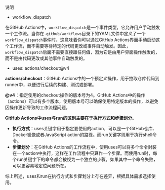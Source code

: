 说明

- workflow_dispatch

在GitHub Actions中，`workflow_dispatch`是一个事件类型，它允许用户手动触发一个工作流。当你在`.github/workflows`目录下的YAML文件中定义了一个`workflow_dispatch`事件时，这意味着你可以通过GitHub Actions界面手动启动这个工作流，而不需要等待特定的代码更改或事件自动触发。因此，`workflow_dispatch`后面不需要直接跟任何值，因为它是由用户界面操作触发的，而不是由代码更改或其他事件自动触发的。

- uses: actions/checkout@v4

**actions/checkout**‌：‌GitHub Actions中的一个预定义操作，‌用于拉取仓库代码到runner中，‌以便进行后续的构建、‌测试或部署。‌

**@v4**‌：‌指定使用的checkout操作的版本号为4。‌GitHub Actions中的操作（‌actions）‌可以有多个版本，‌使用版本号可以确保使用特定版本的操作，‌以避免因操作更新导致的工作流程问题。‌







‌**GitHub Actions中uses与run的区别主要在于执行方式和步骤划分**‌。‌

- ‌**执行方式**‌：‌uses关键字用于指定要使用的action，‌可以是一个GitHub仓库、‌Docker镜像或者JavaScript action的路径。‌而run关键字则用于执行shell命令。‌
- ‌**步骤划分**‌：‌在GitHub Actions的工作流程中，‌使用uses可以将多个命令封装在一个action中执行，‌这样在工作流程中只算作一个步骤。‌而使用run时，‌每个run关键字下的命令都会被视为一个独立的步骤，‌如果其中一个命令失败，‌可以更容易地定位问题所在。‌

综上所述，‌uses和run在执行方式和步骤划分上存在差异，‌根据具体需求选择使用。‌
